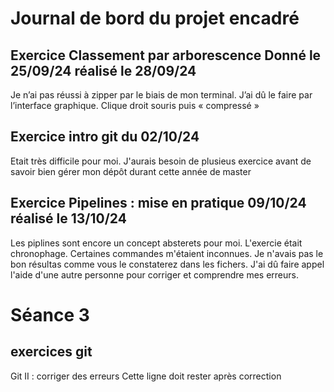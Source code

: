 # Journal de bord du projet encadré
## Exercice Classement par arborescence Donné le 25/09/24 réalisé le 28/09/24
 Je n’ai pas réussi à zipper par le biais de mon terminal. J’ai dû le faire par l’interface graphique. Clique droit souris puis « compressé »

## Exercice intro git du 02/10/24
 Etait très difficile pour moi. J'aurais besoin de plusieus exercice avant de savoir bien gérer mon dépôt durant cette année de master

## Exercice Pipelines : mise en pratique 09/10/24 réalisé le 13/10/24
 Les piplines sont encore un concept absterets pour moi. L'exercie était chronophage. Certaines commandes m'étaient inconnues. Je n'avais pas le bon résultas comme vous le constaterez dans les fichers. J'ai dû faire appel l'aide d'une autre personne pour corriger et comprendre mes erreurs. 

 	

# Séance 3	
## exercices git
 Git II : corriger des erreurs
 Cette ligne doit rester après correction
